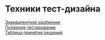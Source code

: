 # Техники тест-дизайна
 [Эквивалентное разбиение](https://docs.google.com/spreadsheets/d/1zYf6mpg-uclDTYAppNP2o5KnA9es0d7j433v0hPV5G8/edit?gid=0#gid=0)  
 [Попарное тестирование](https://docs.google.com/spreadsheets/d/1q71h-Toc92h07n5XETTbplv3s5c-kxWCuUIrHLw310k/edit?gid=0#gid=0)  
 [Таблица принятия решений](https://docs.google.com/spreadsheets/d/1iC91l_WqbpOo-nUeDm_1eXSA5x4g45TkkGatv8VpjDs/edit?gid=0#gid=0)
